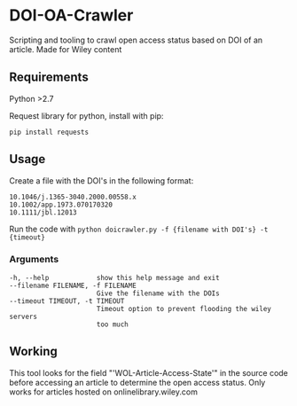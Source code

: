 # DOI-OA-Crawler

Scripting and tooling to crawl open access status based on DOI of an article.
Made for Wiley content

## Requirements

Python >2.7

Request library for python, install with pip:

`pip install requests`

## Usage

Create a file with the DOI's in the following format:

```
10.1046/j.1365-3040.2000.00558.x
10.1002/app.1973.070170320
10.1111/jbl.12013
```

Run the code with `python doicrawler.py -f {filename with DOI's} -t {timeout}`

### Arguments

```
-h, --help            show this help message and exit
--filename FILENAME, -f FILENAME
                      Give the filename with the DOIs
--timeout TIMEOUT, -t TIMEOUT
                      Timeout option to prevent flooding the wiley servers
                      too much
```

## Working

This tool looks for the field "'WOL-Article-Access-State'" in the source code before accessing an article to determine the open access status. Only works for articles hosted on onlinelibrary.wiley.com
